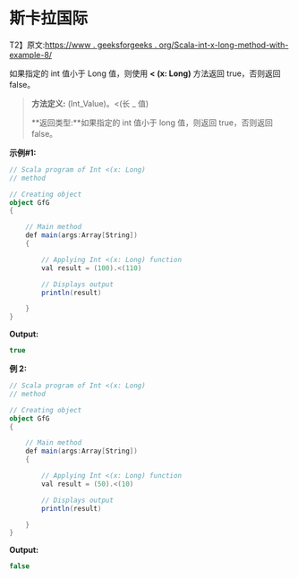 # 斯卡拉国际

T2】原文:[https://www . geeksforgeeks . org/Scala-int-x-long-method-with-example-8/](https://www.geeksforgeeks.org/scala-int-x-long-method-with-example-8/)

如果指定的 int 值小于 Long 值，则使用 **< (x: Long)** 方法返回 true，否则返回 false。

> **方法定义:** (Int_Value)。<(长 _ 值)
> 
> **返回类型:**如果指定的 int 值小于 long 值，则返回 true，否则返回 false。

**示例#1:**

```scala
// Scala program of Int <(x: Long)
// method

// Creating object
object GfG
{ 

    // Main method
    def main(args:Array[String])
    {

        // Applying Int <(x: Long) function
        val result = (100).<(110)

        // Displays output
        println(result)

    }
} 
```

**Output:**

```scala
true

```

**例 2:**

```scala
// Scala program of Int <(x: Long)
// method

// Creating object
object GfG
{ 

    // Main method
    def main(args:Array[String])
    {

        // Applying Int <(x: Long) function
        val result = (50).<(10)

        // Displays output
        println(result)

    }
} 
```

**Output:**

```scala
false

```